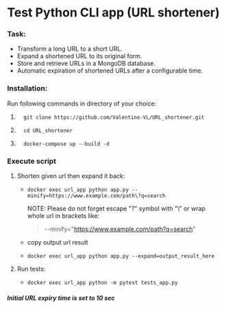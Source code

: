 # Test Python CLI app (URL shortener)

### Task:

- Transform a long URL to a short URL.
- Expand a shortened URL to its original form.
- Store and retrieve URLs in a MongoDB database.
- Automatic expiration of shortened URLs after a configurable time.

### Installation:
Run following commands in directory of your choice:

1.       git clone https://github.com/Valentine-VL/URL_shortener.git
2.       cd URL_shortener
3.       docker-compose up --build -d

### Execute script
1. Shorten given url then expand it back:
   -     docker exec url_app python app.py --minify=https://www.example.com/path\?q=search
      NOTE: Please do not forget escape "?" symbol with "\\" or wrap whole url in brackets like: 
      >--minify="https://www.example.com/path?q=search"
   - copy output url result
   -     docker exec url_app python app.py --expand=output_result_here
2. Run tests: 
   -     docker exec url_app python -m pytest tests_app.py

##### Initial URL expiry time is set to 10 sec
